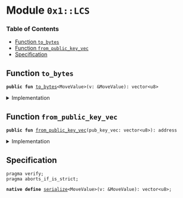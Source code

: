 
<a name="0x1_LCS"></a>

# Module `0x1::LCS`

### Table of Contents

-  [Function `to_bytes`](#0x1_LCS_to_bytes)
-  [Function `from_public_key_vec`](#0x1_LCS_from_public_key_vec)
-  [Specification](#0x1_LCS_Specification)



<a name="0x1_LCS_to_bytes"></a>

## Function `to_bytes`



<pre><code><b>public</b> <b>fun</b> <a href="#0x1_LCS_to_bytes">to_bytes</a>&lt;MoveValue&gt;(v: &MoveValue): vector&lt;u8&gt;
</code></pre>



<details>
<summary>Implementation</summary>


<pre><code><b>native</b> <b>public</b> <b>fun</b> <a href="#0x1_LCS_to_bytes">to_bytes</a>&lt;MoveValue&gt;(v: &MoveValue): vector&lt;u8&gt;;
</code></pre>



</details>

<a name="0x1_LCS_from_public_key_vec"></a>

## Function `from_public_key_vec`



<pre><code><b>public</b> <b>fun</b> <a href="#0x1_LCS_from_public_key_vec">from_public_key_vec</a>(pub_key_vec: vector&lt;u8&gt;): address
</code></pre>



<details>
<summary>Implementation</summary>


<pre><code><b>native</b> <b>public</b> <b>fun</b> <a href="#0x1_LCS_from_public_key_vec">from_public_key_vec</a>(pub_key_vec: vector&lt;u8&gt;): address;
</code></pre>



</details>

<a name="0x1_LCS_Specification"></a>

## Specification



<pre><code>pragma verify;
pragma aborts_if_is_strict;
</code></pre>




<a name="0x1_LCS_serialize"></a>


<pre><code><b>native</b> <b>define</b> <a href="#0x1_LCS_serialize">serialize</a>&lt;MoveValue&gt;(v: &MoveValue): vector&lt;u8&gt;;
</code></pre>
